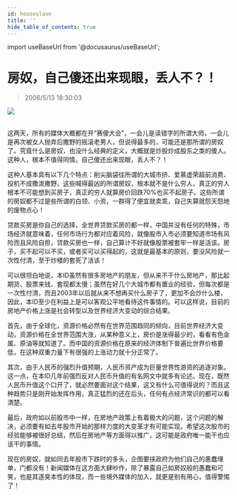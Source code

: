```yaml
---
id: houseslave
title: ''
hide_table_of_contents: true
---
```


import useBaseUrl from '@docusaurus/useBaseUrl';

# 房奴，自己傻还出来现眼，丢人不？！

> 2006/5/13 18:30:03

<div style={{textAlign: 'center'}}>
<img src={useBaseUrl('https://gateway.ipfscdn.io/ipfs/QmXSnds2BF97yuZwYAMLwrpjQcuPcm22WGsFmBJfWFTEUM/economics/houseslave/1.jpeg')} /><br/><br/>
</div>

这两天，所有的媒体大概都在开“赛傻大会”，一会儿是读错字的所谓大师，一会儿是再次被女人抛弃后撒野的摇滚老男人，但说得最多的，可能还是那所谓的房奴了。究竟什么是房奴，也没什么经典的定义，大概就是炒股炒成股东之类的傻人。这种人，根本不值得同情。自己傻还出来现眼，丢人不？！
 
这种人基本具有以下几个特点：削尖脑袋往所谓的大城市挤、爱慕虚荣超前消费、投机不成撒泼撒野。这些喊得最凶的所谓房奴，根本就不是什么穷人，真正的穷人根本不可能想到买房子，真正的穷人就算房价回跌70%也买不起房子。这些所谓的房奴都不过是些所谓的白领、小资，一群得了便宜就卖乖，自己失算就怨天怨地的废物点心！
 
贷款买房是你自己的选择，全世界贷款买房的都一样，中国并没有任何的特殊，市场经济就意味着，任何市场行为都对应着风险，就像股市入市必须要知道市场有风险而且风险自担，贷款买房也一样，自己算计不好就像股票被套牢一样是活该。房子，买不起可以不买，或者买可以买得起的，这就是最基本的原则，要没风险就一次性付清，至于炒楼的套死了活该！
 
 可以很坦白地说，本ID虽然有很多房地产的朋友，但从来不干什么房地产，那比起期货、股票来钱、套现都太慢；虽然在好几个大城市都有置业的经验，但每次都是一次性付清，而且2003年以后就从来不想再买什么房子了，更加不会炒什么楼，因此，本ID至少在利益上是可以客观公平地看待这件事情的。可以这样说，目前的房地产价格上涨是社会转型以及世界经济大变动的综合结果。
 
 首先，由于全球化，资源价格必然有在世界范围趋同的倾向，目前世界经济大变动，资源价格在全世界范围大涨，从某种意义上，房价是涨得最少的，看看有色金属、原油等就知道了。而中国的资源价格在原来的经济体制下普遍比世界价格要低，在这种双重力量下有很强的上涨动力就十分正常了。
 
 其次，由于人民币的强烈升值预期，人民币资产成为巨量世界性游资的追逐对象。这一点，在本ID几年前强烈反对人民币升值的有名网文中就多有论述。现在，既然人民币升值这个口开了，就必然要面对这个结果，这又有什么可值得说的？而且这种趋势只是刚开始发挥作用，真正猛烈的还在后头，任何有点经济常识的都可以看清楚。
 
 最后，政府如以前股市中一样，在房地产政策上有着极大的问题，这个问题的解决，必须要有如去年股市开始的那样力度的大变革才有可能实现。希望这次股市的经验能够被很好总结，然后在房地产等方面得以推广，这可能是政府唯一能干也应该干的事情。
 
 现在的房奴，就如同去年股市下跌时的多头，企图要挟政府为他们自己的愚蠢埋单，门都没有！新闻媒体在这方面大肆吵作，除了暴露自己如房奴般的愚蠢和可笑，也是其逐臭本性的体现，而一些境外媒体的加入，就更是别有用心，值得警惕了！